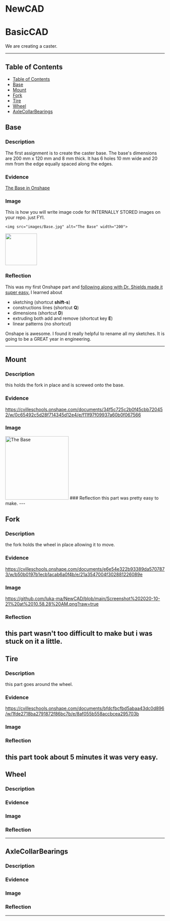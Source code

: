 # NewCAD
# BasicCAD

We are creating a caster.

---
## Table of Contents
* [Table of Contents](#Table-of-Contents)
* [Base](#Base)
* [Mount](#Mount)
* [Fork](#Fork)
* [Tire](#Tire)
* [Wheel](#Wheel)
* [AxleCollarBearings](#AxleCollarBearings)

## Base

### Description

The first assignment is to create the caster base.  The base's dimensions are 200 mm x 120 mm and 8 mm thick.  It has 6 holes 10 mm wide and 20 mm from the edge equally spaced along the edges.

### Evidence
[The Base in Onshape](https://cvilleschools.onshape.com/documents/0d70f655203ca304cb3c5b7d/w/f55603f962f6fc74f5548a68/e/41d730c570a8d75fce9f51b6)

### Image
This is how you will write image code for INTERNALLY STORED images on your repo.   just FYI.
~~~
<img src="images/Base.jpg" alt="The Base" width="200">
~~~
<img src="https://github.com/OneCHSEngr/BasicCAD/blob/master/images/Base.jpg" width="100">

### Reflection

This was my first Onshape part and [following along with Dr. Shields made it super easy.](https://www.youtube.com/watch?v=93BFUD-HAG8&feature=emb_title&scrlybrkr=5670f0b4)  I learned about 
* sketching (shortcut **shift-s**)
* constructions lines (shortcut **Q**)
* dimensions (shortcut **D**)
* extruding both add and remove (shortcut key **E**)
* linear patterns (no shortcut)

Onshape is awesome.  I found it really helpful to rename all my sketches.  It is going to be a GREAT year in engineering.

---


## Mount

### Description
this holds the fork in place and is screwed onto the base.
### Evidence
https://cvilleschools.onshape.com/documents/34f5c725c2b0f45cbb720452/w/0c65492c5d28f714345d12e4/e/f11f97f09937a60b0f067566
### Image
<img src="images/Base.jpg" alt="The Base" width="200"> 
### Reflection
this part was pretty easy to make.
---


## Fork

### Description
the fork holds the wheel in place allowing it to move.
### Evidence
https://cvilleschools.onshape.com/documents/e6e54e322b93389da5707873/w/b50b0197b1ecb1acab6a0f4b/e/21a3547004f302881226089e
### Image
https://github.com/luka-ma/NewCAD/blob/main/Screenshot%202020-10-21%20at%2010.58.28%20AM.png?raw=true
### Reflection
this part wasn't too difficult to make but i was stuck on it a little.
---


## Tire

### Description
this part goes around the wheel.
### Evidence
https://cvilleschools.onshape.com/documents/bfdcfbcfbd5abaa43dc0d896/w/1fde2718ba2791872f86bc7b/e/8af055b558accbcea295703b
### Image

### Reflection
this part took about 5 minutes it was very easy.
---


## Wheel

### Description

### Evidence

### Image

### Reflection

---


## AxleCollarBearings

### Description

### Evidence

### Image

### Reflection

---
